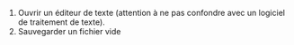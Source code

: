 1. Ouvrir un éditeur de texte (attention à ne pas confondre avec un logiciel de traitement de texte).
2. Sauvegarder un fichier vide
